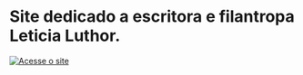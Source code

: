 # Site dedicado a escritora e filantropa Leticia Luthor.

[![Acesse o site](https://img.shields.io/badge/Acessar_site-Disponivel-purple?style=for-the-badge&logo=safari&logoColor=white)](https://luthorw.github.io/site/)
